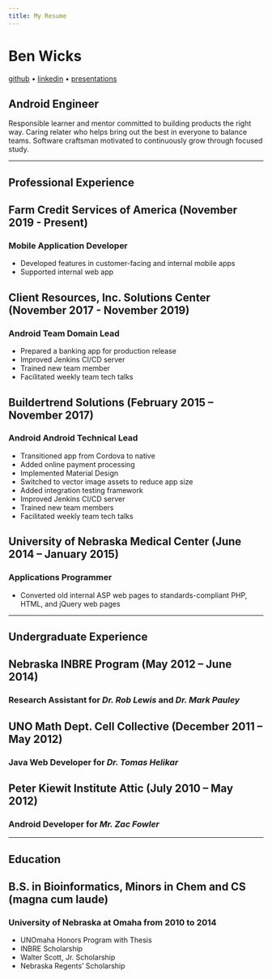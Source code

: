```yaml
---
title: My Resume
---
```


# Ben Wicks

[github](https://github.com/benwicks) • [linkedin](https://www.linkedin.com/in/blwicks/) • [presentations](https://speakerdeck.com/benwicks)

## Android Engineer
Responsible learner and mentor committed to building products the right way.
Caring relater who helps bring out the best in everyone to balance teams.
Software craftsman motivated to continuously grow through focused study.

---

## Professional Experience

## Farm Credit Services of America (November 2019 - Present)
### Mobile Application Developer
- Developed features in customer-facing and internal mobile apps
- Supported internal web app

## Client Resources, Inc. Solutions Center (November 2017 - November 2019)
### Android Team Domain Lead
- Prepared a banking app for production release
- Improved Jenkins CI/CD server
- Trained new team member
- Facilitated weekly team tech talks

## Buildertrend Solutions (February 2015 – November 2017)
### Android Android Technical Lead
- Transitioned app from Cordova to native
- Added online payment processing
- Implemented Material Design
- Switched to vector image assets to reduce app size
- Added integration testing framework
- Improved Jenkins CI/CD server
- Trained new team members
- Facilitated weekly team tech talks

## University of Nebraska Medical Center (June 2014 – January 2015)
### Applications Programmer
- Converted old internal ASP web pages to standards-compliant PHP, HTML, and jQuery web pages

---

## Undergraduate Experience
## Nebraska INBRE Program (May 2012 – June 2014)
### **Research Assistant** for *Dr. Rob Lewis* and *Dr. Mark Pauley*
## UNO Math Dept. Cell Collective (December 2011 – May 2012)
### **Java Web Developer** for *Dr. Tomas Helikar*
## Peter Kiewit Institute Attic (July 2010 – May 2012)
### **Android Developer** for *Mr. Zac Fowler*

---

## Education
## B.S. in Bioinformatics, Minors in Chem and CS (magna cum laude)
### **University of Nebraska at Omaha** from 2010 to 2014
- UNOmaha Honors Program with Thesis
- INBRE Scholarship
- Walter Scott, Jr. Scholarship
- Nebraska Regents’ Scholarship
